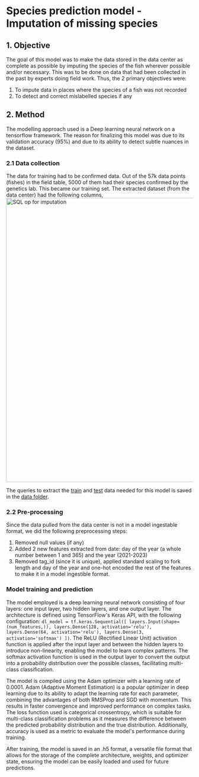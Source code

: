 # Species prediction model - Imputation of missing species
## 1. Objective
The goal of this model was to make the data stored in the data center as complete as possible by imputing the species of the fish wherever possible and/or necessary. This was to be done on data that had been collected in the past by experts doing field work.
Thus, the 2 primary objectives were:
1. To impute data in places where the species of a fish was not recorded 
2. To detect and correct mislabelled species if any

## 2. Method
The modelling approach used is a Deep learning neural network on a tensorflow framework. The reason for finalizing this model was due to its validation accuracy (95%) and due to its ability to detect subtle nuances in the dataset.
### 2.1 Data collection
The data for training had to be confirmed data. Out of the 57k data points (fishes) in the field table, 5000 of them had their species confirmed by the genetics lab. This became our training set. The extracted dataset (from the data center) had the following columns,
<img width="768" alt="SQL op for imputation" src="https://github.com/brahmwg/Bottlenecks_MDS_Capstone/assets/85408127/a258bc49-b8ac-4780-befe-1e9a2e21250e">

The queries to extract the [train](https://github.com/brahmwg/Bottlenecks_MDS_Capstone/tree/main/mds_deliverables/imputation_model/data/raw_data) and [test](https://github.com/brahmwg/Bottlenecks_MDS_Capstone/blob/main/mds_deliverables/imputation_model/data/raw_data/sql_field_imputation_data.csv) data needed for this model is saved in the [data folder](https://github.com/brahmwg/Bottlenecks_MDS_Capstone/blob/main/mds_deliverables/imputation_model/data/raw_data/sql_for_data.md). 

### 2.2 Pre-processing
Since the data pulled from the data center is not in a model ingestable format, we did the following preprocessing steps:
1. Removed null values (if any)
2. Added 2 new features extracted from date: day of the year (a  whole number between 1 and 365) and the year (2021-2023)
3. Removed tag_id (since it is unique), applied standard scaling to fork length and day of the year and one-hot encoded the rest of the features to make it in a model ingestible format.
   
### Model training and prediction
The model employed is a deep learning neural network consisting of four layers: one input layer, two hidden layers, and one output layer. The architecture is defined using TensorFlow's Keras API, with the following configuration: `dl_model = tf.keras.Sequential([ layers.Input(shape=(num_features,)), layers.Dense(128, activation='relu'), layers.Dense(64, activation='relu'), layers.Dense(3, activation='softmax') ])`. The ReLU (Rectified Linear Unit) activation function is applied after the input layer and between the hidden layers to introduce non-linearity, enabling the model to learn complex patterns. The softmax activation function is used in the output layer to convert the output into a probability distribution over the possible classes, facilitating multi-class classification.

The model is compiled using the Adam optimizer with a learning rate of 0.0001. Adam (Adaptive Moment Estimation) is a popular optimizer in deep learning due to its ability to adapt the learning rate for each parameter, combining the advantages of both RMSProp and SGD with momentum. This results in faster convergence and improved performance on complex tasks. The loss function used is categorical crossentropy, which is suitable for multi-class classification problems as it measures the difference between the predicted probability distribution and the true distribution. Additionally, accuracy is used as a metric to evaluate the model's performance during training.

After training, the model is saved in an .h5 format, a versatile file format that allows for the storage of the complete architecture, weights, and optimizer state, ensuring the model can be easily loaded and used for future predictions.
